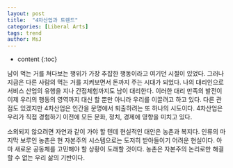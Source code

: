 ```yaml
---
layout: post
title:  "4차산업과 트렌드"
categories: [Liberal Arts]
tags: trend
author: MsJ
---
```


* content
{:toc}

남이 먹는 거를 쳐다보는 행위가 가장 추잡한 행동이라고 여기던 시절이 있었다. 그러나 지금은 다른 사람의 먹는 거를 지켜보면서 돈까지 주는 시대가 되었다. 나의 대리인으로 서비스 산업의 유행을 지나 간접체험까지도 남이 대리한다. 이러한 대리 만족의 발전이 이제 우리의 행동의 영역까지 대신 할 뿐만 아니라 우리를 이끌려고 하고 있다. 다른 관점도 있겠지만 4차산업은 인간을 문명에서 퇴출하려는 또 하나의 시도이다. 4차산업은 우리가 직접 경험하기 이전에 모든 문화, 정치, 경제에 영향을 미치고 있다.

소외되지 않으려면 자연과 같이 가야 할 텐데 현실적인 대안은 농촌과 복지다. 인류의 마지막 보루인 농촌은 현 자본주의 시스템으로는 도저히 받아들이기 어려운 현실이다. 아마 새로운 공동체를 고민해야 할 상황이 도래할 것이다. 농촌은 자본주의 논리로만 해결할 수 없는 우리 삶의 기반이다.
